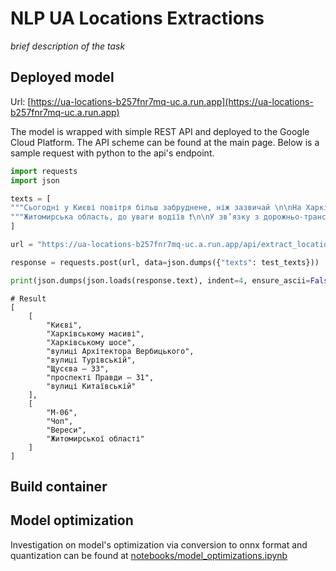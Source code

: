 # NLP UA Locations Extractions

*brief description of the task*

## Deployed model

Url: [https://ua-locations-b257fnr7mq-uc.a.run.app](https://ua-locations-b257fnr7mq-uc.a.run.app) 

The model is wrapped with simple REST API and deployed to the Google Cloud Platform. The API scheme can be found at the main page. Below is a sample request with python to the api's endpoint.

```Python
import requests
import json

texts = [
"""Сьогодні у Києві повітря більш забруднене, ніж зазвичай \n\nНа Харківському масиві шостий день поспіль спостерігається перевищення гранично допустимої концентрації сірководню. \n\nНа лівому березі моніторинг на Харківському шосе показав індекс 55, а на вулиці Архітектора Вербицького – 52.  \n\nНа правому березі пункт моніторингу на вулиці Турівській зафіксував позначку – 34, на Щусєва – 33, на проспекті Правди – 31, а на вулиці Китаївській – 37. """,
"""Житомирська область, до уваги водіїв ❗️\n\nУ зв’язку з дорожньо-транспортною пригодою з потерпілими, що сталася, близько 18-ї години, на 132 км автодороги М-06 Київ — Чоп (поблизу села Вереси Житомирської області), рух транспорту частково ускладнений в обох напрямках.\n\nПлануйте маршрут своєї поїздки з урахуванням цієї інформації. \n\nПідписатися | Запропонувати новину | Реклама | Автострахування | Страхування життя """
]

url = "https://ua-locations-b257fnr7mq-uc.a.run.app/api/extract_locations/"

response = requests.post(url, data=json.dumps({"texts": test_texts}))

print(json.dumps(json.loads(response.text), indent=4, ensure_ascii=False))
```

```
# Result 
[
    [
        "Києві",
        "Харківському масиві",
        "Харківському шосе",
        "вулиці Архітектора Вербицького",
        "вулиці Турівській",
        "Щусєва – 33",
        "проспекті Правди – 31",
        "вулиці Китаївській"
    ],
    [
        "М-06",
        "Чоп",
        "Вереси",
        "Житомирської області"
    ]
]
```

## Build container

## Model optimization

Investigation on model's optimization via conversion to onnx format and quantization can be found at [notebooks/model_optimizations.ipynb](notebooks/model_optimizations.ipynb)
